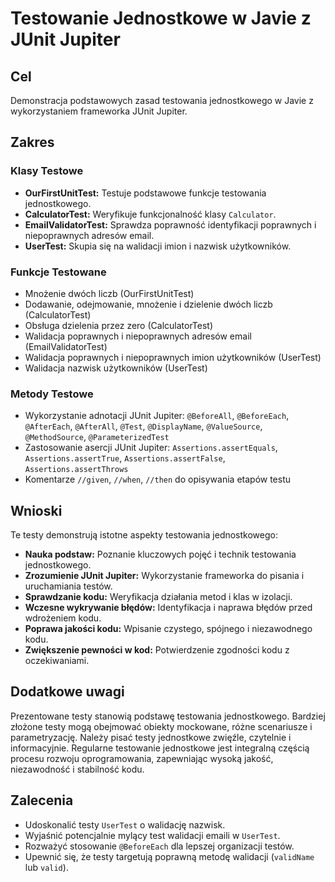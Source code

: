 # Testowanie Jednostkowe w Javie z JUnit Jupiter

## Cel

Demonstracja podstawowych zasad testowania jednostkowego w Javie z wykorzystaniem frameworka JUnit Jupiter.

## Zakres

### Klasy Testowe

* **OurFirstUnitTest:** Testuje podstawowe funkcje testowania jednostkowego.
* **CalculatorTest:** Weryfikuje funkcjonalność klasy `Calculator`.
* **EmailValidatorTest:** Sprawdza poprawność identyfikacji poprawnych i niepoprawnych adresów email.
* **UserTest:** Skupia się na walidacji imion i nazwisk użytkowników.

### Funkcje Testowane

* Mnożenie dwóch liczb (OurFirstUnitTest)
* Dodawanie, odejmowanie, mnożenie i dzielenie dwóch liczb (CalculatorTest)
* Obsługa dzielenia przez zero (CalculatorTest)
* Walidacja poprawnych i niepoprawnych adresów email (EmailValidatorTest)
* Walidacja poprawnych i niepoprawnych imion użytkowników (UserTest)
* Walidacja nazwisk użytkowników (UserTest)

### Metody Testowe

* Wykorzystanie adnotacji JUnit Jupiter: `@BeforeAll`, `@BeforeEach`, `@AfterEach`, `@AfterAll`, `@Test`, `@DisplayName`, `@ValueSource`, `@MethodSource`, `@ParameterizedTest`
* Zastosowanie asercji JUnit Jupiter: `Assertions.assertEquals`, `Assertions.assertTrue`, `Assertions.assertFalse`, `Assertions.assertThrows`
* Komentarze `//given`, `//when`, `//then` do opisywania etapów testu

## Wnioski

Te testy demonstrują istotne aspekty testowania jednostkowego:

* **Nauka podstaw:** Poznanie kluczowych pojęć i technik testowania jednostkowego.
* **Zrozumienie JUnit Jupiter:** Wykorzystanie frameworka do pisania i uruchamiania testów.
* **Sprawdzanie kodu:** Weryfikacja działania metod i klas w izolacji.
* **Wczesne wykrywanie błędów:** Identyfikacja i naprawa błędów przed wdrożeniem kodu.
* **Poprawa jakości kodu:** Wpisanie czystego, spójnego i niezawodnego kodu.
* **Zwiększenie pewności w kod:** Potwierdzenie zgodności kodu z oczekiwaniami.

## Dodatkowe uwagi

Prezentowane testy stanowią podstawę testowania jednostkowego. Bardziej złożone testy mogą obejmować obiekty mockowane, różne scenariusze i parametryzację. Należy pisać testy jednostkowe zwięźle, czytelnie i informacyjnie. Regularne testowanie jednostkowe jest integralną częścią procesu rozwoju oprogramowania, zapewniając wysoką jakość, niezawodność i stabilność kodu.

## Zalecenia

* Udoskonalić testy `UserTest` o walidację nazwisk.
* Wyjaśnić potencjalnie mylący test walidacji emaili w `UserTest`.
* Rozważyć stosowanie `@BeforeEach` dla lepszej organizacji testów.
* Upewnić się, że testy targetują poprawną metodę walidacji (`validName` lub `valid`).


